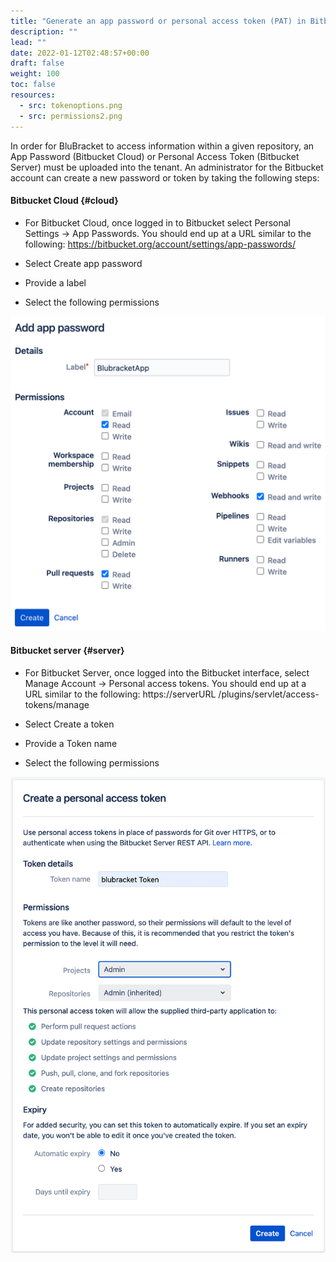 ```yaml
---
title: "Generate an app password or personal access token (PAT) in Bitbucket"
description: ""
lead: ""
date: 2022-01-12T02:48:57+00:00
draft: false
weight: 100
toc: false
resources:
  - src: tokenoptions.png
  - src: permissions2.png
---
```


In order for BluBracket to access information within a given repository, an App Password (Bitbucket Cloud) or Personal Access Token (Bitbucket Server) must be uploaded into the tenant.  An administrator for the Bitbucket account can create a new password or token by taking the following steps:

#### Bitbucket Cloud {#cloud}

* For Bitbucket Cloud, once logged in to Bitbucket select Personal Settings → App Passwords. You should end up at a URL similar to the following:   https://bitbucket.org/account/settings/app-passwords/

* Select Create app password

* Provide a label

* Select the following permissions

![Permissions to select for the PAT](tokenoptions.png)

#### Bitbucket server {#server}

* For Bitbucket Server, once logged into the Bitbucket interface, select Manage Account → Personal access tokens. You should end up at a URL similar to the following:   https://serverURL /plugins/servlet/access-tokens/manage

* Select Create a token

* Provide a Token name

* Select the following permissions

![Permissions for Bitbucket Server](permissions2.png)
